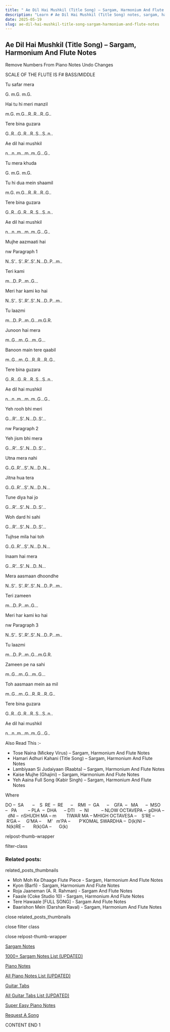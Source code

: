 ```yaml
---
title: " Ae Dil Hai Mushkil (Title Song) – Sargam, Harmonium And Flute Notes"
description: "Learn # Ae Dil Hai Mushkil (Title Song) notes, sargam, harmonium notations and flute notes. Easy step-by-step tutorial for beginners."
date: 2025-05-19
slug: ae-dil-hai-mushkil-title-song-sargam-harmonium-and-flute-notes
---
```


## Ae Dil Hai Mushkil (Title Song) – Sargam, Harmonium And Flute Notes

Remove Numbers From Piano Notes
Undo Changes

SCALE OF THE FLUTE IS F# BASS/MIDDLE

Tu safar mera

G. m.G. m.G.

Hai tu hi meri manzil

m.G. m.G…R..R…R..G..

Tere bina guzara

G..R…G..R…R..S…S..n..

Ae dil hai mushkil

n…n..m…m..m..G…G..

Tu mera khuda

G. m.G. m.G.

Tu hi dua mein shaamil

m.G. m.G…R..R…R..G..

Tere bina guzara

G..R…G..R…R..S…S..n..

Ae dil hai mushkil

n…n..m…m..m..G…G..

Mujhe aazmaati hai

nw Paragraph 1

N..S’.. S’..R’..S’..N…D..P…m..

Teri kami

m…D..P…m..G…

Meri har kami ko hai

N..S’.. S’..R’..S’..N…D..P…m..

Tu laazmi

m…D..P…m..G…m.G.R.

Junoon hai mera

m..G…m..G…m..G…

Banoon main tere qaabil

m..G…m..G…R..R…R..G..

Tere bina guzara

G..R…G..R…R..S…S..n..

Ae dil hai mushkil

n…n..m…m..m..G…G..

Yeh rooh bhi meri

G…R’…S’..N…D..S’…

nw Paragraph 2

Yeh jism bhi mera

G…R’…S’..N…D..S’…

Utna mera nahi

G..G..R’…S’..N…D..N…

Jitna hua tera

G..G..R’…S’..N…D..N…

Tune diya hai jo

G…R’…S’..N…D..S’…

Woh dard hi sahi

G…R’…S’..N…D..S’…

Tujhse mila hai toh

G..G..R’…S’..N…D..N…

Inaam hai mera

G…R’…S’..N…D..N…

Mera aasmaan dhoondhe

N..S’.. S’..R’..S’..N…D..P…m..

Teri zameen

m…D..P…m..G…

Meri har kami ko hai

nw Paragraph 3

N..S’.. S’..R’..S’..N…D..P…m..

Tu laazmi

m…D..P…m..G…m.G.R.

Zameen pe na sahi

m..G…m..G…m..G…

Toh aasmaan mein aa mil

m..G…m..G…R..R…R..G..

Tere bina guzara

G..R…G..R…R..S…S..n..

Ae dil hai mushkil

n…n..m…m..m..G…G..

Also Read This :-

- Tose Naina (Mickey Virus) – Sargam, Harmonium And Flute Notes
- Hamari Adhuri Kahani (Title Song) – Sargam, Harmonium And Flute Notes
- Lambiyaan Si Judaiyaan (Raabta) – Sargam, Harmonium And Flute Notes
- Kaise Mujhe (Ghajini) – Sargam, Harmonium And Flute Notes
- Yeh Aaina Full Song (Kabir Singh) – Sargam, Harmonium And Flute Notes

Where

DO –  SA       –    S  RE  –  RE      –    RMI  –  GA      –    GFA  –   MA      –  MSO  –   PA         – PLA  –  DHA      – DTI    –  NI          – NLOW OCTAVEPA –  pDHA –  dNI –  nSHUDH MA – m        TIWAR MA – MHIGH OCTAVESA –    S’RE –     R’GA –     G’MA –     M’   m’PA –       P’KOMAL SWARDHA –  D(k)NI –       N(k)RE –       R(k)GA –      G(k)

relpost-thumb-wrapper

filter-class

### Related posts:

related_posts_thumbnails

- Moh Moh Ke Dhaage Flute Piece - Sargam, Harmonium And Flute Notes
- Kyon (Barfi) - Sargam, Harmonium And Flute Notes
- Roja Jaaneman (A. R. Rahman) - Sargam And Flute Notes
- Faasle (Coke Studio 10) - Sargam, Harmonium And Flute Notes
- Tere Hawaale [FULL SONG] - Sargam And Flute Notes
- Baarishon Mein (Darshan Raval) - Sargam, Harmonium And Flute Notes

close related_posts_thumbnails

close filter class

close relpost-thumb-wrapper

[Sargam Notes](/sargam-notes.html)

[1000+ Sargam Notes List (UPDATED)](/all-songs-list-sargam-notes.html)

[Piano Notes](/piano-notes.html)

[All Piano Notes List (UPDATED)](/all-songs-list-piano-notes.html)

[Guitar Tabs](/guitar-tabs.html)

[All Guitar Tabs List (UPDATED)](/all-songs-list-guitar-tabs.html)

[Super Easy Piano Notes](https://studywall.in/)

[Request A Song](/request-a-song.html)

CONTENT END 1
